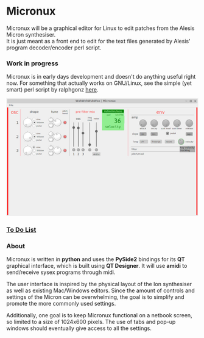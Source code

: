 # Micronux

Micronux will be a graphical editor for Linux to edit patches from the Alesis Micron synthesiser.  
It is just meant as a front end to edit for the text files generated by Alesis' program decoder/encoder perl script. 

### Work in progress

Micronux is in early days development and doesn't do anything useful right now. For something that actually works on GNU/Linux, see the simple (yet smart) perl script by ralphgonz [here](https://sites.google.com/site/ralphgonz/music-micron).


![screenshot of micronux](docs/screenshot.jpg)


### [To Do List](docs/TODO.md)

### About

Micronux is written in **python** and uses the **PySide2** bindings for its **QT** graphical interface, which is built using **QT Designer**. It will use **amidi** to send/receive sysex programs through midi.

The user interface is inspired by the physical layout of the Ion synthesiser as well as existing Mac/Windows editors. Since the amount of controls and settings of the Micron can be overwhelming, the goal is to simplify and promote the more commonly used settings.

Additionally, one goal is to keep Micronux functional on a netbook screen, so limited to a size of 1024x600 pixels. The use of tabs and pop-up windows should eventually give access to all the settings.



